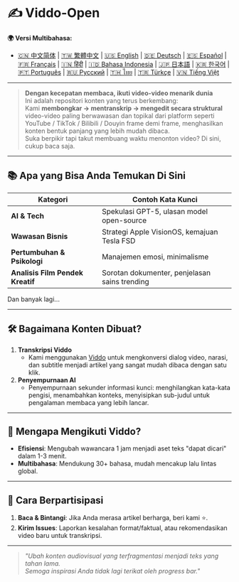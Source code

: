 # ✍️ Viddo-Open

**🌍 Versi Multibahasa:**
- [🇨🇳 中文简体](../README.md) | [🇹🇼 繁體中文](README.zh-TW.md) | [🇺🇸 English](README.en.md) | [🇩🇪 Deutsch](README.de.md) | [🇪🇸 Español](README.es.md) | [🇫🇷 Français](README.fr.md) | [🇮🇳 हिंदी](README.hi.md) | [🇮🇩 Bahasa Indonesia](README.id.md) | [🇯🇵 日本語](README.ja.md) | [🇰🇷 한국어](README.ko.md) | [🇵🇹 Português](README.pt.md) | [🇷🇺 Русский](README.ru.md) | [🇹🇭 ไทย](README.th.md) | [🇹🇷 Türkçe](README.tr.md) | [🇻🇳 Tiếng Việt](README.vi.md)

---

> **Dengan kecepatan membaca, ikuti video-video menarik dunia**  
> Ini adalah repositori konten yang terus berkembang:  
> Kami **membongkar → mentranskrip → mengedit secara struktural** video-video paling berwawasan dan topikal dari platform seperti YouTube / TikTok / Bilibili / Douyin frame demi frame, menghasilkan konten bentuk panjang yang lebih mudah dibaca.  
> Suka berpikir tapi takut membuang waktu menonton video? Di sini, cukup baca saja.

---

## 📚 Apa yang Bisa Anda Temukan Di Sini
| Kategori | Contoh Kata Kunci | 
| ---- | ---------- | 
| **AI & Tech** | Spekulasi GPT-5, ulasan model open-source | 
| **Wawasan Bisnis** | Strategi Apple VisionOS, kemajuan Tesla FSD | 
| **Pertumbuhan & Psikologi** | Manajemen emosi, minimalisme | 
| **Analisis Film Pendek Kreatif** | Sorotan dokumenter, penjelasan sains trending | 

Dan banyak lagi...

---

## 🛠️ Bagaimana Konten Dibuat?
1. **Transkripsi Viddo**  
   - Kami menggunakan [Viddo](https://viddo.pro) untuk mengkonversi dialog video, narasi, dan subtitle menjadi artikel yang sangat mudah dibaca dengan satu klik.  
2. **Penyempurnaan AI**  
   - Penyempurnaan sekunder informasi kunci: menghilangkan kata-kata pengisi, menambahkan konteks, menyisipkan sub-judul untuk pengalaman membaca yang lebih lancar.  

---

## 🚀 Mengapa Mengikuti Viddo?
- **Efisiensi**: Mengubah wawancara 1 jam menjadi aset teks "dapat dicari" dalam 1-3 menit.  
- **Multibahasa**: Mendukung 30+ bahasa, mudah mencakup lalu lintas global.  

---

## 🤝 Cara Berpartisipasi
1. **Baca & Bintangi**: Jika Anda merasa artikel berharga, beri kami ⭐.  
2. **Kirim Issues**: Laporkan kesalahan format/faktual, atau rekomendasikan video baru untuk transkripsi.  

---

> _"Ubah konten audiovisual yang terfragmentasi menjadi teks yang tahan lama.  
>  Semoga inspirasi Anda tidak lagi terikat oleh progress bar."_ 